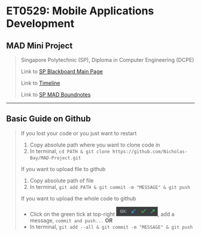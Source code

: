 # ET0529: Mobile Applications Development
## MAD Mini Project
> Singapore Polytechnic (SP), Diploma in Computer Engineering (DCPE)
> 
> Link to [SP Blackboard Main Page](https://esp.sp.edu.sg/webapps/blackboard/execute/announcement?method=search&context=course_entry&course_id=_66527_1&handle=announcements_entry&mode=viewc)
> 
> Link to [Timeline](https://esp.sp.edu.sg/webapps/blackboard/content/listContent.jsp?course_id=_66527_1&content_id=_1833471_1&mode=reset)
> 
> Link to [SP MAD Boundnotes](https://esp.sp.edu.sg/bbcswebdav/pid-1931580-dt-content-rid-11573154_2/xid-11573154_2)
---
## Basic Guide on Github
> If you lost your code or you just want to restart
> 1. Copy absolute path where you want to clone code in
> 2. In terminal, ```cd PATH & git clone https://github.com/Nicholas-Bay/MAD-Project.git```
>
> If you want to upload file to github
> 1. Copy absolute path of file
> 2. In terminal, ```git add PATH & git commit -m "MESSAGE" & git push```
> 
> If you want to upload the whole code to github
> - Click on the green tick at top-right ![git](screenshots/git.png), add a message, ```commit and push...``` **OR**
> - In terminal, ```git add --all & git commit -m "MESSAGE" & git push```